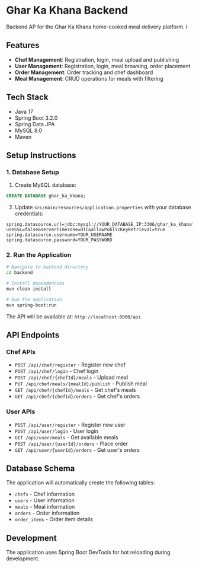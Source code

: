 # Ghar Ka Khana Backend

Backend AP for the Ghar Ka Khana home-cooked meal delivery platform.
I
## Features

- **Chef Management**: Registration, login, meal upload and publishing
- **User Management**: Registration, login, meal browsing, order placement
- **Order Management**: Order tracking and chef dashboard
- **Meal Management**: CRUD operations for meals with filtering

## Tech Stack

- Java 17
- Spring Boot 3.2.0
- Spring Data JPA
- MySQL 8.0
- Maven

## Setup Instructions

### 1. Database Setup

1. Create MySQL database:
```sql
CREATE DATABASE ghar_ka_khana;
```

2. Update `src/main/resources/application.properties` with your database credentials:
```properties
spring.datasource.url=jdbc:mysql://YOUR_DATABASE_IP:3306/ghar_ka_khana?useSSL=false&serverTimezone=UTC&allowPublicKeyRetrieval=true
spring.datasource.username=YOUR_USERNAME
spring.datasource.password=YOUR_PASSWORD
```

### 2. Run the Application

```bash
# Navigate to backend directory
cd backend

# Install dependencies
mvn clean install

# Run the application
mvn spring-boot:run
```

The API will be available at: `http://localhost:8080/api`

## API Endpoints

### Chef APIs
- `POST /api/chef/register` - Register new chef
- `POST /api/chef/login` - Chef login
- `POST /api/chef/{chefId}/meals` - Upload meal
- `PUT /api/chef/meals/{mealId}/publish` - Publish meal
- `GET /api/chef/{chefId}/meals` - Get chef's meals
- `GET /api/chef/{chefId}/orders` - Get chef's orders

### User APIs
- `POST /api/user/register` - Register new user
- `POST /api/user/login` - User login
- `GET /api/user/meals` - Get available meals
- `POST /api/user/{userId}/orders` - Place order
- `GET /api/user/{userId}/orders` - Get user's orders

## Database Schema

The application will automatically create the following tables:
- `chefs` - Chef information
- `users` - User information
- `meals` - Meal information
- `orders` - Order information
- `order_items` - Order item details

## Development

The application uses Spring Boot DevTools for hot reloading during development.

